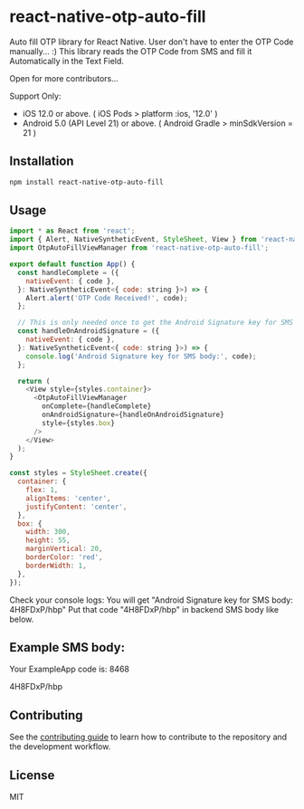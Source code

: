 # react-native-otp-auto-fill

Auto fill OTP library for React Native.
User don't have to enter the OTP Code manually... :)
This library reads the OTP Code from SMS and fill it Automatically in the Text Field.

Open for more contributors...

Support Only: 
- iOS 12.0 or above. ( iOS Pods > platform :ios, '12.0' )
- Android 5.0 (API Level 21) or above. ( Android Gradle > minSdkVersion = 21 )

## Installation

```sh
npm install react-native-otp-auto-fill
```

## Usage

```js
import * as React from 'react';
import { Alert, NativeSyntheticEvent, StyleSheet, View } from 'react-native';
import OtpAutoFillViewManager from 'react-native-otp-auto-fill';

export default function App() {
  const handleComplete = ({
    nativeEvent: { code },
  }: NativeSyntheticEvent<{ code: string }>) => {
    Alert.alert('OTP Code Received!', code);
  };

  // This is only needed once to get the Android Signature key for SMS body
  const handleOnAndroidSignature = ({
    nativeEvent: { code },
  }: NativeSyntheticEvent<{ code: string }>) => {
    console.log('Android Signature key for SMS body:', code);
  };

  return (
    <View style={styles.container}>
      <OtpAutoFillViewManager
        onComplete={handleComplete}
        onAndroidSignature={handleOnAndroidSignature}
        style={styles.box}
      />
    </View>
  );
}

const styles = StyleSheet.create({
  container: {
    flex: 1,
    alignItems: 'center',
    justifyContent: 'center',
  },
  box: {
    width: 300,
    height: 55,
    marginVertical: 20,
    borderColor: 'red',
    borderWidth: 1,
  },
});
```

Check your console logs:
You will get "Android Signature key for SMS body: 4H8FDxP/hbp"
Put that code "4H8FDxP/hbp" in backend SMS body like below.

## Example SMS body:

Your ExampleApp code is: 8468

4H8FDxP/hbp


## Contributing

See the [contributing guide](CONTRIBUTING.md) to learn how to contribute to the repository and the development workflow.

## License

MIT

